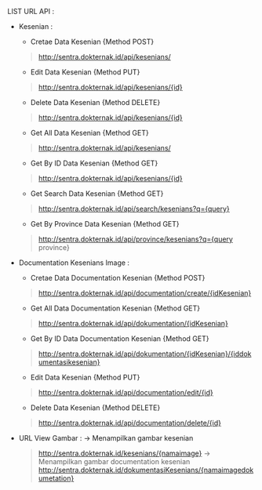 LIST URL API :

- Kesenian :
    - Cretae Data Kesenian {Method POST}
    > http://sentra.dokternak.id/api/kesenians/
    - Edit Data Kesenian {Method PUT}
    > http://sentra.dokternak.id/api/kesenians/{id}
    - Delete Data Kesenian {Method DELETE}
    > http://sentra.dokternak.id/api/kesenians/{id}
    - Get All Data Kesenian {Method GET} 
    > http://sentra.dokternak.id/api/kesenians/
    - Get By ID Data Kesenian {Method GET} 
    > http://sentra.dokternak.id/api/kesenians/{id}
    - Get Search Data Kesenian {Method GET} 
    > http://sentra.dokternak.id/api/search/kesenians?q={query}
    - Get By Province Data Kesenian {Method GET} 
    > http://sentra.dokternak.id/api/province/kesenians?q={query province}

- Documentation Kesenians Image :
    - Cretae Data Documentation Kesenian {Method POST}
    > http://sentra.dokternak.id/api/documentation/create/{idKesenian}
    - Get All Data Documentation Kesenian {Method GET} 
    > http://sentra.dokternak.id/api/dokumentation/{idKesenian}
    - Get By ID Data Documentation Kesenian {Method GET} 
    > http://sentra.dokternak.id/api/dokumentation/{idKesenian}/{iddokumentasikesenian}
    - Edit Data Kesenian {Method PUT}
    > http://sentra.dokternak.id/api/documentation/edit/{id}
    - Delete Data Kesenian {Method DELETE}
    > http://sentra.dokternak.id/api/documentation/delete/{id}

- URL View Gambar :
-> Menampilkan gambar kesenian 
    > http://sentra.dokternak.id/kesenians/{namaimage}
-> Menampilkan gambar documentation kesenian 
    > http://sentra.dokternak.id/dokumentasiKesenians/{namaimagedokumetation}
